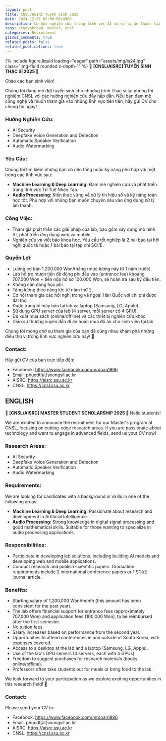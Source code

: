 ```yaml
---
layout: post
title: CNSL/ASIRC Tuyển Sinh 2025
date: 2024-12-07 09:00:00+0900
description: Cơ hội nghiên cứu trong lĩnh vực AI và xử lý âm thanh tại Hàn Quốc
tags: studyabroad, master, cnsl
categories: Recruitment
giscus_comments: true
related_posts: false
related_publications: true
---
```


{% include figure.liquid loading="eager" path="assets/img/is24.jpg" class="img-fluid rounded z-depth-1" %}
🌟 **[CNSL/AISRC] TUYỂN SINH THẠC SĨ 2025 🌟**

Chào các bạn sinh viên!

Chúng tôi đang mở đợt tuyển sinh cho chương trình Thạc sĩ tại phòng thí nghiệm CNSL với các hướng nghiên cứu đầy hấp dẫn. Nếu bạn đam mê công nghệ và muốn tham gia vào những lĩnh vực tiên tiến, hãy gửi CV cho chúng tôi ngay!

### **Hướng Nghiên Cứu:**
- AI Security
- Deepfake Voice Generation and Detection
- Automatic Speaker Verification
- Audio Watermarking

### **Yêu Cầu:**
Chúng tôi tìm kiếm những bạn có nền tảng hoặc kỹ năng phù hợp với một trong các lĩnh vực sau:
- **Machine Learning & Deep Learning:** Đam mê nghiên cứu và phát triển trong lĩnh vực Trí Tuệ Nhân Tạo.
- **Audio Processing:** Kiến thức vững về xử lý tín hiệu số và kỹ năng toán học tốt. Phù hợp với những bạn muốn chuyên sâu vào ứng dụng xử lý âm thanh.

### **Công Việc:**
- Tham gia phát triển các giải pháp của lab, bao gồm xây dựng mô hình AI, phát triển ứng dụng web và mobile.
- Nghiên cứu và viết báo khoa học. Yêu cầu tốt nghiệp là 2 bài báo tại hội nghị quốc tế hoặc 1 bài báo tại tạp chí SCI/E.

### **Quyền Lợi:**
- Lương cơ bản 1.200.000 Won/tháng (mức lương này từ 1 năm trước).
- Lab hỗ trợ mượn tiền để đóng phí đầu vào (entrance fee) khoảng 707.000 Won + tiền nộp hồ sơ 100.000 Won, sẽ hoàn trả sau kỳ đầu tiên.
- Không cần đóng học phí.
- Tăng lương theo năng lực từ năm thứ 2.
- Cơ hội tham gia các hội nghị trong và ngoài Hàn Quốc với chi phí được đài thọ.
- Được trang bị máy bàn tại lab và laptop (Samsung, LG, Apple).
- Sử dụng GPU server của lab (4 server, mỗi server có 4 GPU).
- Đề xuất mua sách (online/offline) và các thiết bị nghiên cứu khác.
- Giáo sư thường xuyên dẫn đi ăn hoặc mua đồ ăn cho sinh viên tại lab.

Chúng tôi mong chờ sự tham gia của bạn để cùng nhau khám phá những điều thú vị trong lĩnh vực nghiên cứu này! 🚀

### **Contact:**
Hãy gửi CV của bạn trực tiếp đến:

- Facebook: https://www.facebook.com/mrdoan1996
- Email: phucdt[at]soongsil.ac.kr
- AISRC: https://aisrc.ssu.ac.kr
- CNSL: https://cnsl.ssu.ac.kr

## ENGLISH
🌟 **[CNSL/AISRC] MASTER STUDENT SCHOLARSHIP 2025 🌟**
Hello students!

We are excited to announce the recruitment for our Master's program at CNSL, focusing on cutting-edge research areas. If you are passionate about technology and want to engage in advanced fields, send us your CV now!

### **Research Areas:**
- AI Security
- Deepfake Voice Generation and Detection
- Automatic Speaker Verification
- Audio Watermarking

### **Requirements:**
We are looking for candidates with a background or skills in one of the following areas:
- **Machine Learning & Deep Learning:** Passionate about research and development in Artificial Intelligence.
- **Audio Processing:** Strong knowledge in digital signal processing and good mathematical skills. Suitable for those wanting to specialize in audio processing applications.

### **Responsibilities:**
- Participate in developing lab solutions, including building AI models and developing web and mobile applications.
- Conduct research and publish scientific papers. Graduation requirements include 2 international conference papers or 1 SCI/E journal article.

### **Benefits:**
- Starting salary of 1,200,000 Won/month (this amount has been consistent for the past year).
- The lab offers financial support for entrance fees (approximately 707,000 Won) and application fees (100,000 Won), to be reimbursed after the first semester.
- No tuition fees.
- Salary increases based on performance from the second year.
- Opportunities to attend conferences in and outside of South Korea, with expenses covered.
- Access to a desktop at the lab and a laptop (Samsung, LG, Apple).
- Use of the lab's GPU servers (4 servers, each with 4 GPUs).
- Freedom to suggest purchases for research materials (books, online/offline).
- Professors often take students out for meals or bring food to the lab.

We look forward to your participation as we explore exciting opportunities in this research field! 🚀

### **Contact:**
Please send your CV to:

- Facebook: https://www.facebook.com/mrdoan1996
- Email: phucdt[at]soongsil.ac.kr
- AISRC: https://aisrc.ssu.ac.kr
- CNSL: https://cnsl.ssu.ac.kr




